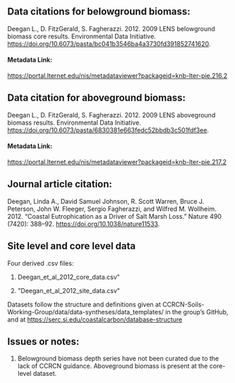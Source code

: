 ## Data citations for belowground biomass:
Deegan L., D. FitzGerald, S. Fagherazzi. 2012. 2009 LENS belowground biomass core results. Environmental Data Initiative. https://doi.org/10.6073/pasta/bc041b3546ba4a3730fd391852741620. 
#### Metadata Link:
https://portal.lternet.edu/nis/metadataviewer?packageid=knb-lter-pie.216.2

## Data citation for aboveground biomass: 
Deegan L., D. FitzGerald, S. Fagherazzi. 2012. 2009 LENS aboveground biomass results. Environmental Data Initiative. https://doi.org/10.6073/pasta/6830381e663fedc52bbdb3c501fdf3ee. 
#### Metadata Link: 
https://portal.lternet.edu/nis/metadataviewer?packageid=knb-lter-pie.217.2

## Journal article citation: 
Deegan, Linda A., David Samuel Johnson, R. Scott Warren, Bruce J. Peterson, John W. Fleeger, Sergio Fagherazzi, and Wilfred M. Wollheim. 2012. “Coastal Eutrophication as a Driver of Salt Marsh Loss.” Nature 490 (7420): 388–92. https://doi.org/10.1038/nature11533.

## Site level and core level data

Four derived .csv files:

1. Deegan_et_al_2012_core_data.csv"

2. "Deegan_et_al_2012_site_data.csv"

Datasets follow the structure and definitions given at CCRCN-Soils-Working-Group/data/data-syntheses/data_templates/ in the group’s GitHub, and at https://serc.si.edu/coastalcarbon/database-structure

## Issues or notes: 
 1. Belowground biomass depth series have not been curated due to the lack of CCRCN guidance. Aboveground biomass is present at the core-level dataset.
